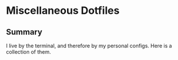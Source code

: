 # Miscellaneous Dotfiles

## Summary

I live by the terminal, and therefore by my personal configs. Here is a collection of them.
